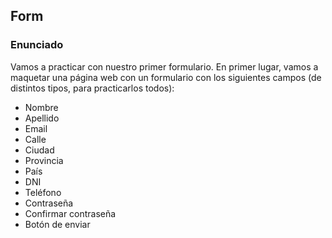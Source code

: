 ## Form

### Enunciado

Vamos a practicar con nuestro primer formulario. En primer lugar, vamos a maquetar una página web con un formulario con los siguientes campos (de distintos tipos, para practicarlos todos):

- Nombre
- Apellido
- Email
- Calle
- Ciudad
- Provincia
- País
- DNI
- Teléfono
- Contraseña
- Confirmar contraseña
- Botón de enviar
